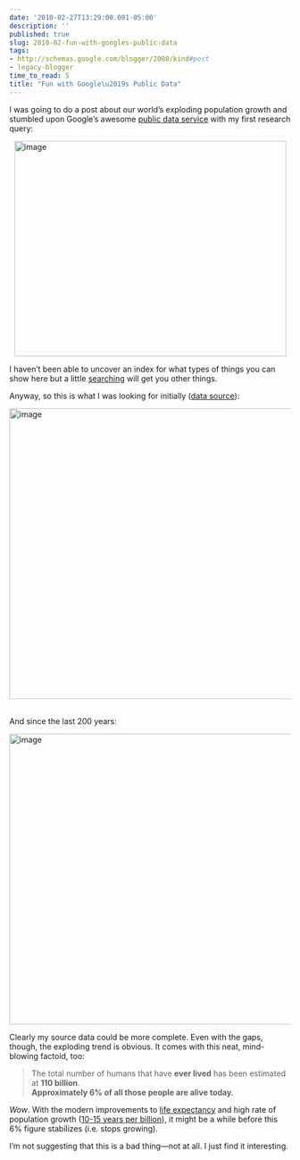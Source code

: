 ```yaml
---
date: '2010-02-27T13:29:00.001-05:00'
description: ''
published: true
slug: 2010-02-fun-with-googles-public-data
tags:
- http://schemas.google.com/blogger/2008/kind#post
- legacy-blogger
time_to_read: 5
title: "Fun with Google\u2019s Public Data"
---
```


<p>I was going to do a post about our world’s exploding population growth and stumbled upon Google’s awesome <a href="http://www.google.com/publicdata?ds=wb-wdi&amp;met=sp_pop_totl&amp;q=world+population#met=sp_pop_totl&amp;idim=country:USA:GBR:JPN:DEU:CAN:MEX:RUS:VNM">public data service</a> with my first research query:</p>
<p><a href="http://www.google.com/publicdata?ds=wb-wdi&amp;met=sp_pop_totl&amp;q=world+population#met=sp_pop_totl&amp;idim=country:USA:GBR:JPN:DEU:CAN:MEX:RUS:VNM"><img alt="image" border="0" height="386" src="http://lh5.ggpht.com/_IKD9WtY5kxU/S4lkmauS6sI/AAAAAAAAApM/CsofLoLU5kU/image%5B13%5D.png" style="border-bottom: 0px; border-left: 0px; display: block; float: none; margin-left: auto; border-top: 0px; margin-right: auto; border-right: 0px;" title="image" width="487" /></a> </p>
<p>I haven’t been able to uncover an index for what types of things you can show here but a little <a href="http://www.google.com/search?q=site:http://www.google.com/publicdata+co2">searching</a> will get you other things.</p>
<p>Anyway, so this is what I was looking for initially (<a href="http://www.vaughns-1-pagers.com/history/world-population-growth.htm">data source</a>):</p>
<p><img alt="image" border="0" height="521" src="http://lh5.ggpht.com/_IKD9WtY5kxU/S4lkm_1AF6I/AAAAAAAAApQ/VvHXJnr9Ni4/image%5B23%5D.png" style="border-bottom: 0px; border-left: 0px; display: block; float: none; margin-left: auto; border-top: 0px; margin-right: auto; border-right: 0px;" title="image" width="865" />&#160;</p>
<p>And since the last 200 years:</p>
<p><img alt="image" border="0" height="521" src="http://lh3.ggpht.com/_IKD9WtY5kxU/S4lknNWhXiI/AAAAAAAAApU/bMDbqRVCGUg/image%5B27%5D.png" style="border-bottom: 0px; border-left: 0px; display: block; float: none; margin-left: auto; border-top: 0px; margin-right: auto; border-right: 0px;" title="image" width="865" /> </p>
<p>Clearly my source data could be more complete. Even with the gaps, though, the exploding trend is obvious. It comes with this neat, mind-blowing factoid, too:</p>
<blockquote> 
<p>The total number of humans that have <b>ever lived</b> has been estimated at <b>110 billion</b>.      <br /><b>Approximately 6% of all those people are alive today.</b></p>
</blockquote>
<p><em>Wow</em>. With the modern improvements to <a href="http://www.google.com/publicdata?ds=wb-wdi&amp;q=lifespan#met=sp_dyn_le00_in&amp;tdim=true">life expectancy</a> and high rate of population growth (<a href="http://en.wikipedia.org/wiki/File:World_population_growth_-_time_between_each_billion-person_growth.jpg">10-15 years per billion</a>), it might be a while before this 6% figure stabilizes (i.e. stops growing). </p>
<p>I’m not suggesting that this is a bad thing—not at all. I just find it interesting.</p>